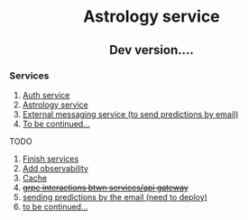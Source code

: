 <h1 align="center">Astrology service</a> 
<h2 align="center">Dev version....</h2>
<h3>Services</h3>
<ol>
  <li><a href="#">Auth service</a></li>
  <li><a href="#">Astrology service</a></li>
  <li><a href="#">External messaging service (to send predictions by email)</a></li>
  <li><a href="#">To be continued...</a></li>
</ol>
TODO
<ol>
  <li><a href="#">Finish services</a></li>
  <li><a href="#">Add observability</a></li>
  <li><a href="#">Cache</a></li>
  <li><a href="#"><s>grpc interactions btwn services/api gateway</s></a></li>
  <li><a href="#">sending predictions by the email (need to deploy)</a></li>
  <li><a href="#">to be continued...</a></li>
</ol>

